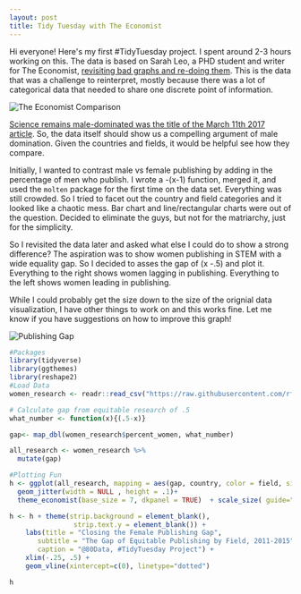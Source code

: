 ```yaml
---
layout: post
title: Tidy Tuesday with The Economist
---
```


Hi everyone! Here's my first #TidyTuesday project. I spent around 2-3 hours working on this. The data is based on Sarah Leo, a PHD
student and writer for The Economist, [revisiting bad graphs and re-doing them](https://medium.economist.com/mistakes-weve-drawn-a-few-8cdd8a42d368). This is the data that was a challenge to reinterpret,
mostly because there was a lot of categorical data that needed to share one discrete point of information. 

![The Economist Comparison](https://cdn-images-1.medium.com/max/1400/1*7GJIxnYsyFSGgQV537Ittg.png)

[Science remains male-dominated was the title of the March 11th 2017 article](https://www.economist.com/science-and-technology/2017/03/11/science-remains-male-dominated).
So, the data itself should show us a compelling argument of male domination. Given the countries and fields, it would be helpful see how they compare. 

Initially, I wanted to contrast male vs female publishing by adding in the percentage of men who publish. I wrote a -(x-1) function, merged it, 
and used the ```molten``` package for the first time on the data set. Everything was still crowded. So I tried to facet out the country and field categories
and it looked like a chaotic mess. Bar chart and line/rectangular charts were out of the question. Decided to eliminate the guys, but not for the matriarchy, just for the simplicity. 

So I revisited the data later and asked what else I could do to show a strong difference? The aspiration was to show women publishing in
STEM with a wide equality gap. So I decided to asses the gap of (x -.5) and plot it. Everything to the right shows women lagging in publishing. 
Everything to the left shows women leading in publishing. 

While I could probably get the size down to the size of the orignial data visualization, I have other things to work on and this works fine.
Let me know if you have suggestions on how to improve this graph!

![Publishing Gap](https://github.com/AdriMichelson/adrimichelson.github.io/blob/master/images/Rplot01.png)



```R
#Packages
library(tidyverse)
library(ggthemes)
library(reshape2)
#Load Data
women_research <- readr::read_csv("https://raw.githubusercontent.com/rfordatascience/tidytuesday/master/data/2019/2019-04-16/women_research.csv")

# Calculate gap from equitable research of .5
what_number <- function(x){(.5-x)}

gap<- map_dbl(women_research$percent_women, what_number)

all_research <- women_research %>%
  mutate(gap)

#Plotting Fun
h <- ggplot(all_research, mapping = aes(gap, country, color = field, size = 8, )) + 
  geom_jitter(width = NULL , height = .1)+
  theme_economist(base_size = 7, dkpanel = TRUE)  + scale_size( guide="none") 

h <- h + theme(strip.background = element_blank(),
                strip.text.y = element_blank()) + 
    labs(title = "Closing the Female Publishing Gap", 
       subtitle = "The Gap of Equitable Publishing by Field, 2011-2015", 
       caption = "@80Data, #TidyTuesday Project") + 
    xlim(-.25, .5) +   
    geom_vline(xintercept=c(0), linetype="dotted")

h
```
